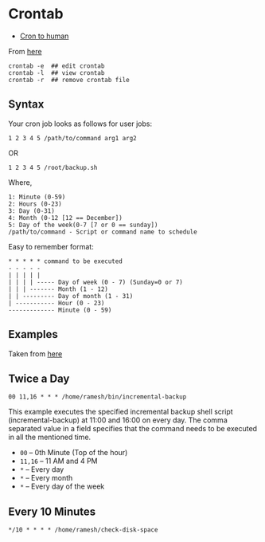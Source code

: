 # Crontab #

- [Cron to human](http://cronexpressiondescriptor.azurewebsites.net/)

From [here](http://www.cyberciti.biz/faq/how-do-i-add-jobs-to-cron-under-linux-or-unix-oses/)

	crontab -e	## edit crontab
	crontab -l	## view crontab
	crontab -r	## remove crontab file

## Syntax ##

Your cron job looks as follows for user jobs:

	1 2 3 4 5 /path/to/command arg1 arg2

OR

	1 2 3 4 5 /root/backup.sh

Where,

	1: Minute (0-59)
	2: Hours (0-23)
	3: Day (0-31)
	4: Month (0-12 [12 == December])
	5: Day of the week(0-7 [7 or 0 == sunday])
	/path/to/command - Script or command name to schedule

Easy to remember format:

	* * * * * command to be executed
	- - - - -
	| | | | |
	| | | | ----- Day of week (0 - 7) (Sunday=0 or 7)
	| | | ------- Month (1 - 12)
	| | --------- Day of month (1 - 31)
	| ----------- Hour (0 - 23)
	------------- Minute (0 - 59)

## Examples ##

Taken from [here](http://www.thegeekstuff.com/2009/06/15-practical-crontab-examples/)

## Twice a Day ##

	00 11,16 * * * /home/ramesh/bin/incremental-backup

This example executes the specified incremental backup shell script (incremental-backup) at 11:00 and 16:00 on every day. The comma separated value in a field specifies that the command needs to be executed in all the mentioned time.

* `00` – 0th Minute (Top of the hour)
* `11,16` – 11 AM and 4 PM
* `*` – Every day
* `*` – Every month
* `*` – Every day of the week

## Every 10 Minutes ##

	*/10 * * * * /home/ramesh/check-disk-space
